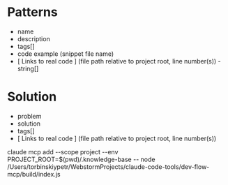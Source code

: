 # Patterns
 - name
 - description
 - tags[]
 - code example (snippet file name)
 - [ Links to real code ] (file path relative to project root, line number(s)) - string[]

# Solution
 - problem
 - solution
 - tags[]
 - [ Links to real code ] (file path relative to project root, line number(s))



claude mcp add --scope project --env
  PROJECT_ROOT=$(pwd)/.knowledge-base -- node
  /Users/torbinskiypetr/WebstormProjects/claude-code-tools/dev-flow-mcp/build/index.js
